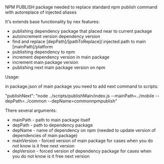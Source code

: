 NPM PUBLISH package needed to replace standard npm publish command with autoreplace of injected aliases

It's extends base functionality by nex features:
- publishing dependency package that placed near to current package
- autoincrement version dependency version
- find and replace [depPath]/[pathToReplace]/.injected path to main [mainPath]/platform 
- publishing dependency to npm
- increment dependency version in main package
- increment main package version
- publishing next main package version on npm

Usage:

in package.json of main package you need to add next command to scripts:

"publishNext": "node ../scripts/publishMain/index.js --mainPath=../mobile --depPath=../common --depName=commonnpmpublish"

There several arguments:
- mainPath - path to main package itself
- depPath - path to dependency package
- depName - name of dependency on npm (needed to update version of dependencies of main package)
- mainVersion - forced version of main package for cases when you do not know is it free next version
- depVersion - forced version of dependency package for cases when you do not know is it free next version
